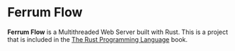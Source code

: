 # Ferrum Flow

**Ferrum Flow** is a Multithreaded Web Server built with Rust. This is a project that is included in the [The Rust Programming Language](https://doc.rust-lang.org/book/ch20-00-final-project-a-web-server.html) book.